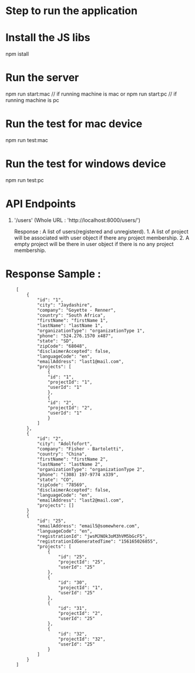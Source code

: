 Step to run the application 
================================

# Install the JS libs
  npm istall

# Run the server
  npm run start:mac // if running machine is mac
  or 
  npm run start:pc // if running machine is pc
  
# Run the test for mac device
  npm run test:mac

# Run the test for windows device
  npm run test:pc


# API Endpoints

1. '/users' (Whole URL : 'http://localhost:8000/users/')
    
    Response : A list of users(registered and unregisterd).
                 1. A list of project will be associated with user object if there any project membership.
                 2. A empty project will be there in user object if there is no any project membership.

                 
# Response Sample :
```
    [
        {
            "id": "1",
            "city": "Jaydashire",
            "company": "Goyette - Renner",
            "country": "South Africa",
            "firstName": "firstName 1",
            "lastName": "lastName 1",
            "organizationType": "organizationType 1",
            "phone": "524.276.1570 x487",
            "state": "SD",
            "zipCode": "68048",
            "disclaimerAccepted": false,
            "languageCode": "en",
            "emailAddress": "last1@mail.com",
            "projects": [
                {
                "id": "1",
                "projectId": "1",
                "userId": "1"
                },
                {
                "id": "2",
                "projectId": "2",
                "userId": "1"
                }
            ]
        },
        {
            "id": "2",
            "city": "Adolfofort",
            "company": "Fisher - Bartoletti",
            "country": "China",
            "firstName": "firstName 2",
            "lastName": "lastName 2",
            "organizationType": "organizationType 2",
            "phone": "(308) 197-9774 x339",
            "state": "CO",
            "zipCode": "78569",
            "disclaimerAccepted": false,
            "languageCode": "en",
            "emailAddress": "last2@mail.com",
            "projects": []
        }
        {
            "id": "25",
            "emailAddress": "email5@somewhere.com",
            "languageCode": "en",
            "registrationId": "jwsMJNOk3oM3hVM5bGcF5",
            "registrationIdGeneratedTime": "156165026855",
            "projects": [
                {
                    "id": "25",
                    "projectId": "25",
                    "userId": "25"
                },
                {
                    "id": "30",
                    "projectId": "1",
                    "userId": "25"
                },
                {
                    "id": "31",
                    "projectId": "2",
                    "userId": "25"
                },
                {
                    "id": "32",
                    "projectId": "32",
                    "userId": "25"
                }
            ]
        }
    ]
````

